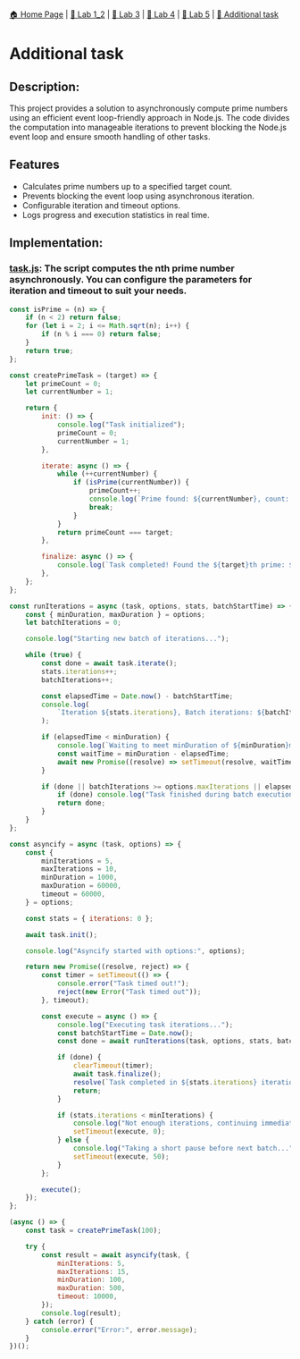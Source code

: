 [🏠 Home Page](../) | [📝 Lab 1_2](/) | [📝 Lab 3](../lab3/) | [📝 Lab 4](../lab4/) | [📝 Lab 5](../lab5/) | [📝 Additional task](../additional-task/) 

# Additional task

## Description:
This project provides a solution to asynchronously compute prime numbers using an efficient event loop-friendly approach in Node.js. The code divides the computation into manageable iterations to prevent blocking the Node.js event loop and ensure smooth handling of other tasks.

## Features

- Calculates prime numbers up to a specified target count.
- Prevents blocking the event loop using asynchronous iteration.
- Configurable iteration and timeout options.
- Logs progress and execution statistics in real time.

## Implementation:

### [task.js](./task.js): The script computes the nth prime number asynchronously. You can configure the parameters for iteration and timeout to suit your needs.
```js
const isPrime = (n) => {
    if (n < 2) return false;
    for (let i = 2; i <= Math.sqrt(n); i++) {
        if (n % i === 0) return false;
    }
    return true;
};

const createPrimeTask = (target) => {
    let primeCount = 0;
    let currentNumber = 1;

    return {
        init: () => {
            console.log("Task initialized");
            primeCount = 0;
            currentNumber = 1;
        },

        iterate: async () => {
            while (++currentNumber) {
                if (isPrime(currentNumber)) {
                    primeCount++;
                    console.log(`Prime found: ${currentNumber}, count: ${primeCount}`);
                    break;
                }
            }
            return primeCount === target;
        },

        finalize: async () => {
            console.log(`Task completed! Found the ${target}th prime: ${currentNumber}`);
        },
    };
};

const runIterations = async (task, options, stats, batchStartTime) => {
    const { minDuration, maxDuration } = options;
    let batchIterations = 0;

    console.log("Starting new batch of iterations...");

    while (true) {
        const done = await task.iterate();
        stats.iterations++;
        batchIterations++;

        const elapsedTime = Date.now() - batchStartTime;
        console.log(
            `Iteration ${stats.iterations}, Batch iterations: ${batchIterations}, Elapsed time: ${elapsedTime}ms`
        );

        if (elapsedTime < minDuration) {
            console.log(`Waiting to meet minDuration of ${minDuration}ms...`);
            const waitTime = minDuration - elapsedTime;
            await new Promise((resolve) => setTimeout(resolve, waitTime));
        }

        if (done || batchIterations >= options.maxIterations || elapsedTime >= maxDuration) {
            if (done) console.log("Task finished during batch execution.");
            return done;
        }
    }
};

const asyncify = async (task, options) => {
    const {
        minIterations = 5,
        maxIterations = 10,
        minDuration = 1000,
        maxDuration = 60000,
        timeout = 60000,
    } = options;

    const stats = { iterations: 0 };

    await task.init();

    console.log("Asyncify started with options:", options);

    return new Promise((resolve, reject) => {
        const timer = setTimeout(() => {
            console.error("Task timed out!");
            reject(new Error("Task timed out"));
        }, timeout);

        const execute = async () => {
            console.log("Executing task iterations...");
            const batchStartTime = Date.now();
            const done = await runIterations(task, options, stats, batchStartTime);

            if (done) {
                clearTimeout(timer);
                await task.finalize();
                resolve(`Task completed in ${stats.iterations} iterations.`);
                return;
            }

            if (stats.iterations < minIterations) {
                console.log("Not enough iterations, continuing immediately...");
                setTimeout(execute, 0);
            } else {
                console.log("Taking a short pause before next batch...");
                setTimeout(execute, 50);
            }
        };

        execute();
    });
};

(async () => {
    const task = createPrimeTask(100);

    try {
        const result = await asyncify(task, {
            minIterations: 5,
            maxIterations: 15,
            minDuration: 100,
            maxDuration: 500,
            timeout: 10000,
        });
        console.log(result);
    } catch (error) {
        console.error("Error:", error.message);
    }
})();

```
